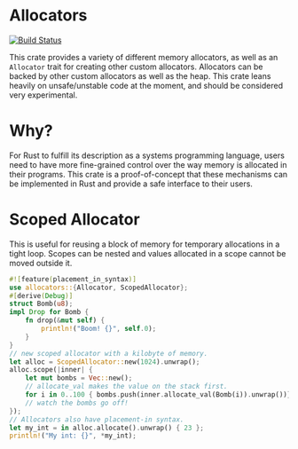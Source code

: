 # Allocators 
[![Build Status](https://travis-ci.org/rphmeier/allocators.svg)](https://travis-ci.org/rphmeier/allocators)

This crate provides a variety of different memory allocators, as well as an 
`Allocator` trait for creating other custom allocators. Allocators can be backed by other custom allocators as well as the heap. This crate leans heavily on unsafe/unstable code at the moment, and should be considered very experimental. 

# Why?
For Rust to fulfill its description as a systems programming language, users need to have more fine-grained control over the way memory is allocated in their programs. This crate is a proof-of-concept that these mechanisms can be implemented in Rust and provide a safe interface to their users.

# Scoped Allocator
This is useful for reusing a block of memory for temporary allocations in a tight loop. Scopes can be nested and values allocated in a scope cannot be moved outside it.

```rust
#![feature(placement_in_syntax)]
use allocators::{Allocator, ScopedAllocator};
#[derive(Debug)]
struct Bomb(u8);
impl Drop for Bomb {
    fn drop(&mut self) {
        println!("Boom! {}", self.0);
    }
}
// new scoped allocator with a kilobyte of memory.
let alloc = ScopedAllocator::new(1024).unwrap();
alloc.scope(|inner| {
    let mut bombs = Vec::new();
    // allocate_val makes the value on the stack first.
    for i in 0..100 { bombs.push(inner.allocate_val(Bomb(i)).unwrap())}
    // watch the bombs go off!
});
// Allocators also have placement-in syntax.
let my_int = in alloc.allocate().unwrap() { 23 };
println!("My int: {}", *my_int);
```
